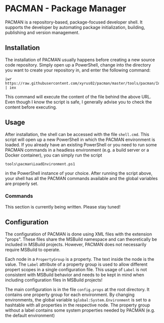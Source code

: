 # PACMAN - Package Manager
PACMAN is a repository-based, package-focused developer shell. It supports the 
developer by automating package initialization, building, publishing and version
management.

## Installation
The installation of PACMAN usually happens before creating a new source code
repository. Simply open up a PowerShell, change into the directory you want to
create your repository in, and enter the following command:

	iwr https://raw.githubusercontent.com/xyrus02/pacman/master/tools/pacman/InstallShell.ps1 | iex

This command will execute the content of the file behind the above URL. Even 
though I know the script is safe, I generally advise you to check the content
before executing.

## Usage
After installation, the shell can be accessed with the file `shell.cmd`. This
script will open up a new PowerShell in which the PACMAN environment is loaded.
If you already have an existing PowerShell or you need to run some PACMAN 
commands in a headless environment (e.g. a build server or a Docker container),
you can simply run the script

	tools\pacman\LoadEnvironment.ps1
	
in the PowerShell instance of your choice. After running the script above, your
shell has all the PACMAN commands available and the global variables are 
properly set.

### Commands
This section is currently being written. Please stay tuned!

## Configuration
The configuration of PACMAN is done using XML files with the extension "props".
These files share the MSBuild namespace and can theoretically be included in
MSBuild projects. However, PACMAN does not necessarily require MSBuild to 
operate. 

Each node in a `PropertyGroup` is a property. The text inside the node is the
value. The `Label` attribute of a property group is used to allow different
propert scopes in a single configuration file. This usage of `Label` is not
consistent with MSBuild behavior and needs to be kept in mind when including
configuration files in MSBuild projects!

The main configuration is in the file `config.props` at the root directory.
It contains one property group for each environment. By changing environments,
the global variable `$global:System.Environment` is set to a hashtable with all
properties in the respective node. The property group without a label contains
some system properties needed by PACMAN (e.g. the default environment)
